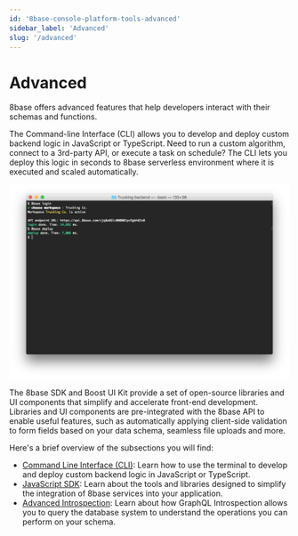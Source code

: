 ```yaml
---
id: '8base-console-platform-tools-advanced'
sidebar_label: 'Advanced'
slug: '/advanced'
---
```

# Advanced

8base offers advanced features that help developers interact with their schemas and functions.

The Command-line Interface \(CLI\) allows you to develop and deploy custom backend logic in JavaScript or TypeScript. Need to run a custom algorithm, connect to a 3rd-party API, or execute a task on schedule? The CLI lets you deploy this logic in seconds to 8base serverless environment where it is executed and scaled automatically.

![8base CLI](./_images/c890144-screenshot_2019-05-12_09.23.51.png)

The 8base SDK and Boost UI Kit provide a set of open-source libraries and UI components that simplify and accelerate front-end development. Libraries and UI components are pre-integrated with the 8base API to enable useful features, such as automatically applying client-side validation to form fields based on your data schema, seamless file uploads and more.

Here's a brief overview of the subsections you will find: 

- [Command Line Interface (CLI)](development-tools-cli-readme.md): Learn how to use the terminal to develop and deploy custom backend logic in JavaScript or TypeScript.
- [JavaScript SDK](development-tools-sdk-readme.md): Learn about the tools and libraries designed to simplify the integration of 8base services into your application. 
- [Advanced Introspection](8base-console-platform-tools-advanced-advanced-introspection.md): Learn about how GraphQL Introspection allows you to query the database system to understand the operations you can perform on your schema.
